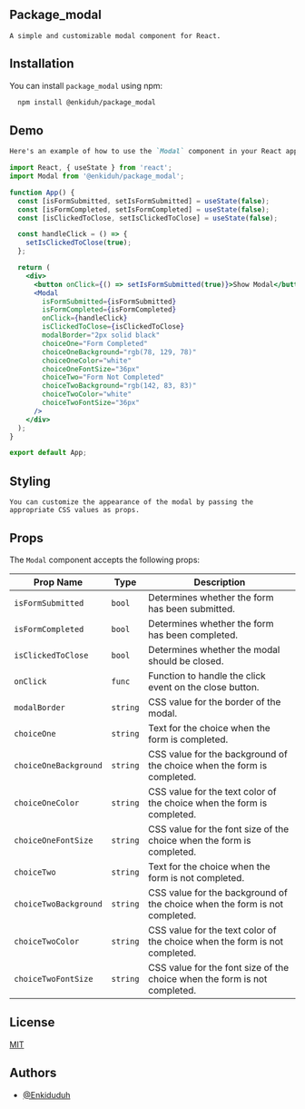 ## Package_modal

    A simple and customizable modal component for React.



## Installation

You can install `package_modal` using npm:

```bash
  npm install @enkiduh/package_modal
```

## Demo

```markdown
Here's an example of how to use the `Modal` component in your React application:
```
```jsx
import React, { useState } from 'react';
import Modal from '@enkiduh/package_modal';

function App() {
  const [isFormSubmitted, setIsFormSubmitted] = useState(false);
  const [isFormCompleted, setIsFormCompleted] = useState(false);
  const [isClickedToClose, setIsClickedToClose] = useState(false);

  const handleClick = () => {
    setIsClickedToClose(true);
  };

  return (
    <div>
      <button onClick={() => setIsFormSubmitted(true)}>Show Modal</button>
      <Modal
        isFormSubmitted={isFormSubmitted}
        isFormCompleted={isFormCompleted}
        onClick={handleClick}
        isClickedToClose={isClickedToClose}
        modalBorder="2px solid black"
        choiceOne="Form Completed"
        choiceOneBackground="rgb(78, 129, 78)"
        choiceOneColor="white"
        choiceOneFontSize="36px"
        choiceTwo="Form Not Completed"
        choiceTwoBackground="rgb(142, 83, 83)"
        choiceTwoColor="white"
        choiceTwoFontSize="36px"
      />
    </div>
  );
}

export default App;
```

## Styling

    You can customize the appearance of the modal by passing the appropriate CSS values as props.


## Props


The `Modal` component accepts the following props:

| Prop Name            | Type     | Description                                                                |
|----------------------|----------|----------------------------------------------------------------------------|
| `isFormSubmitted`    | `bool`   | Determines whether the form has been submitted.                            |
| `isFormCompleted`    | `bool`   | Determines whether the form has been completed.                            |
| `isClickedToClose`   | `bool`   | Determines whether the modal should be closed.                             |
| `onClick`            | `func`   | Function to handle the click event on the close button.                    |
| `modalBorder`        | `string` | CSS value for the border of the modal.                                     |
| `choiceOne`          | `string` | Text for the choice when the form is completed.                            |
| `choiceOneBackground`| `string` | CSS value for the background of the choice when the form is completed.     |
| `choiceOneColor`     | `string` | CSS value for the text color of the choice when the form is completed.     |
| `choiceOneFontSize`  | `string` | CSS value for the font size of the choice when the form is completed.      |
| `choiceTwo`          | `string` | Text for the choice when the form is not completed.                        |
| `choiceTwoBackground`| `string` | CSS value for the background of the choice when the form is not completed. |
| `choiceTwoColor`     | `string` | CSS value for the text color of the choice when the form is not completed. |
| `choiceTwoFontSize`  | `string` | CSS value for the font size of the choice when the form is not completed.  |

## License

[MIT](https://choosealicense.com/licenses/mit/)


## Authors

- [@Enkiduduh](https://www.github.com/Enkiduduh)
